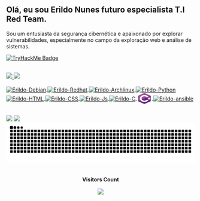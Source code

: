 ## Olá, eu sou Erildo Nunes futuro especialista T.I  Red Team.
Sou um entusiasta da segurança cibernética e apaixonado por explorar vulnerabilidades, especialmente no campo da exploração web e análise de sistemas.

[![TryHackMe Badge](https://tryhackme-badges.s3.amazonaws.com/Erildo.png)](https://tryhackme.com/p/Erildo)
<div style="display: inline_block"><br>
  
  <a href="https://beacons.ai/Erildo07">
    <img height="180em" src="https://github-readme-stats.vercel.app/api?username=Erildo07&show_icons=true&bg_color=00000000" />
    <img height="180em" src="https://github-readme-stats.vercel.app/api/top-langs/?username=Erildo07&layout=compact&show_icons=true&bg_color=00000000" />
</div>
    
<div style="display: inline_block"><br>
  <img align="center" alt="Erildo-Debian" height="37" width="40" img src="https://cdn.jsdelivr.net/gh/devicons/devicon@latest/icons/debian/debian-plain-wordmark.svg">
  <img align="center" alt="Erildo-Redhat" height="37" width="40" img src="https://cdn.jsdelivr.net/gh/devicons/devicon@latest/icons/redhat/redhat-original.svg">
  <img align="center" alt="Erildo-Archlinux" height="37" width="40" img src="https://cdn.jsdelivr.net/gh/devicons/devicon@latest/icons/archlinux/archlinux-original.svg">
  <img align="center" alt="Erildo-Python" height="37" width="40" img src="https://cdn.jsdelivr.net/gh/devicons/devicon@latest/icons/python/python-original.svg">
  <img align="center" alt="Erildo-HTML" height="30" width="40" img src="https://cdn.jsdelivr.net/gh/devicons/devicon@latest/icons/html5/html5-original.svg">
   <img align="center" alt="Erildo-CSS" height="30" width="40" img src="https://cdn.jsdelivr.net/gh/devicons/devicon@latest/icons/css3/css3-original.svg">
   <img align="center" alt="Erildo-Js" height="30" width="40" img src="https://cdn.jsdelivr.net/gh/devicons/devicon@latest/icons/javascript/javascript-original.svg">
  <img align="center" alt="Erildo-C" height="30" width="40" img src="https://cdn.jsdelivr.net/gh/devicons/devicon@latest/icons/c/c-original.svg">
  <img align="center" alt="Erildo-Csharp" height="30" width="40" src="https://raw.githubusercontent.com/devicons/devicon/master/icons/csharp/csharp-original.svg">
  <img align="center" alt="Erildo-ansible" height="30" width="40" img src="https://cdn.jsdelivr.net/gh/devicons/devicon@latest/icons/ansible/ansible-original.svg">
      
</div>
  
  ##
 
<div>
  <a href="https://www.linkedin.com/in/erildo-nunes-27ab4427a/" target="_blank"><img src="https://img.shields.io/badge/-LinkedIn-%230077B5?style=for-the-badge&logo=linkedin&logoColor=white" target="_blank"></a>
  <a href="https://www.instagram.com/erildo_07/" target="_blank"><img src="https://img.shields.io/badge/-Instagram-%23E4405F?style=for-the-badge&logo=instagram&logoColor=white" target="_blank"></a> 
</div>

<picture>
  <source media="(prefers-color-scheme: dark)" srcset="https://raw.githubusercontent.com/Erildo07/Erildo07/output/github-contribution-grid-snake-dark.svg">
  <source media="(prefers-color-scheme: light)" srcset="https://raw.githubusercontent.com/Erildo07/Erildo07/output/github-contribution-grid-snake.svg">
  <img alt="github contribution grid snake animation" src="https://raw.githubusercontent.com/Erildo07/Erildo07/output/github-contribution-grid-snake.svg">
</picture>

<div align="center">
<br><p align="centre"><b>Visitors Count</b></p>  
<p align="center"><img align="center" src="https://profile-counter.glitch.me/{Erildo07}/count.svg" /></p> 
<br></div>

###

